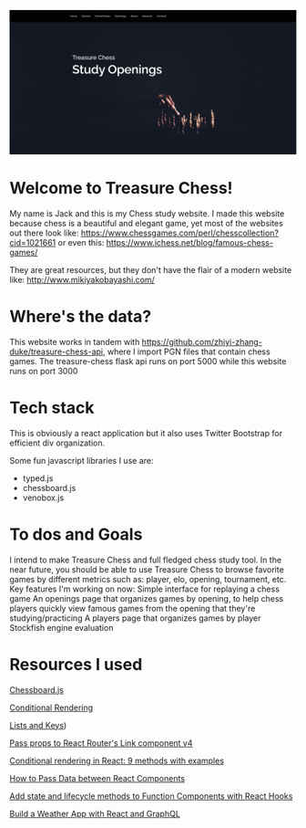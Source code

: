 ![Screenshot](treasure-chess.JPG)
# Welcome to Treasure Chess!
My name is Jack and this is my Chess study website. I made this website because chess is a beautiful and elegant game, yet most of the websites out there look like:
https://www.chessgames.com/perl/chesscollection?cid=1021661
or even this:
https://www.ichess.net/blog/famous-chess-games/

They are great resources, but they don't have the flair of a modern website like:
http://www.mikiyakobayashi.com/

# Where's the data?
This website works in tandem with https://github.com/zhiyi-zhang-duke/treasure-chess-api, where I import PGN files that contain chess games. The treasure-chess flask api runs on port 5000 while this website runs on port 3000

# Tech stack
This is obviously a react application but it also uses Twitter Bootstrap for efficient div organization.

Some fun javascript libraries I use are:

* typed.js
* chessboard.js
* venobox.js

# To dos and Goals
I intend to make Treasure Chess and full fledged chess study tool. In the near future, you should be able to use Treasure Chess to browse favorite games by different metrics such as: player, elo, opening, tournament, etc.
Key features I'm working on now:
Simple interface for replaying a chess game
An openings page that organizes games by opening, to help chess players quickly view famous games from the opening that they're studying/practicing
A players page that organizes games by player
Stockfish engine evaluation

# Resources I used
[Chessboard.js](https://chessboardjs.com/examples#3004)

[Conditional Rendering](https://reactjs.org/docs/conditional-rendering.html)

[Lists and Keys](https://reactjs.org/docs/lists-and-keys.html))

[Pass props to React Router's Link component v4](https://www.youtube.com/watch?v=nmbX2QL7ZJc)

[Conditional rendering in React: 9 methods with examples](https://blog.logrocket.com/conditional-rendering-in-react-c6b0e5af381e/)

[How to Pass Data between React Components](https://www.pluralsight.com/guides/how-to-pass-data-between-react-components)

[Add state and lifecycle methods to Function Components with React Hooks](https://itnext.io/add-state-and-lifecycle-methods-to-function-components-with-react-hooks-8e2bdc44d43d)

[Build a Weather App with React and GraphQL](https://www.youtube.com/watch?v=BABUMRn47iQ)
